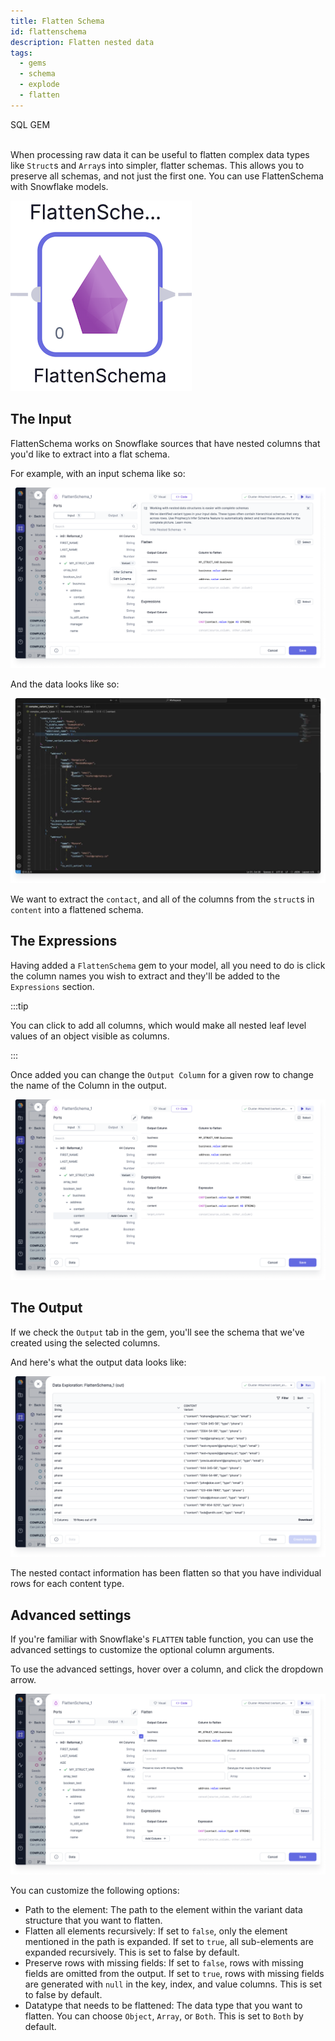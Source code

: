 ```yaml
---
title: Flatten Schema
id: flattenschema
description: Flatten nested data
tags:
  - gems
  - schema
  - explode
  - flatten
---
```


<span class="badge">SQL GEM</span><br /><br />

When processing raw data it can be useful to flatten complex data types like `Struct`s and `Array`s into simpler, flatter schemas. This allows you to preserve all schemas, and not just the first one. You can use FlattenSchema with Snowflake models.

![The FlattenSchema gem](./img/flatten_gem.png)

## The Input

FlattenSchema works on Snowflake sources that have nested columns that you'd like to extract into a flat schema.

For example, with an input schema like so:

![Input schema](./img/flatten_input.png)

And the data looks like so:

![Input data](./img/flatten_input_interim.png)

We want to extract the `contact`, and all of the columns from the `struct`s in `content` into a flattened schema.

## The Expressions

Having added a `FlattenSchema` gem to your model, all you need to do is click the column names you wish to extract and they'll be added to the `Expressions` section.

:::tip

You can click to add all columns, which would make all nested leaf level values of an object visible as columns.

:::

Once added you can change the `Output Column` for a given row to change the name of the Column in the output.

![Adding expressions](./img/flatten_add_exp.png)

## The Output

If we check the `Output` tab in the gem, you'll see the schema that we've created using the selected columns.

And here's what the output data looks like:

![Output interim](./img/flatten_output_interim.png)

The nested contact information has been flatten so that you have individual rows for each content type.

## Advanced settings

If you're familiar with Snowflake's `FLATTEN` table function, you can use the advanced settings to customize the optional column arguments.

To use the advanced settings, hover over a column, and click the dropdown arrow.

![Advanced settings](./img/flatten_advanced_settings.png)

You can customize the following options:

- Path to the element: The path to the element within the variant data structure that you want to flatten.
- Flatten all elements recursively: If set to `false`, only the element mentioned in the path is expanded. If set to `true`, all sub-elements are expanded recursively. This is set to false by default.
- Preserve rows with missing fields: If set to `false`, rows with missing fields are omitted from the output. If set to `true`, rows with missing fields are generated with `null` in the key, index, and value columns. This is set to false by default.
- Datatype that needs to be flattened: The data type that you want to flatten. You can choose `Object`, `Array`, or `Both`. This is set to `Both` by default.
